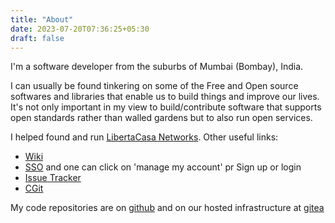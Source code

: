 ```yaml
---
title: "About"
date: 2023-07-20T07:36:25+05:30
draft: false
---
```



I'm a software developer from the suburbs of Mumbai (Bombay), India.

I can usually be found tinkering on some of the Free and Open source softwares and libraries that enable us to build things and improve our lives. It's not only important in my view to build/contribute software that supports
open standards rather than walled gardens but to also run open services.

I helped found and run [LibertaCasa Networks](https://liberta.casa). Other useful links:

* [Wiki](https://libertacasa.info)
* [SSO](https://sso.casa) and one can click on 'manage my account' pr Sign up or login
* [Issue Tracker](https://git.com.de)
* [CGit](https://git.casa)

My code repositories are on [github](https://github.com/mogad0n)
and on our hosted infrastructure at [gitea](https://git.com.de/pratyushd)



